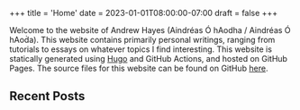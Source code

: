 +++
title = 'Home'
date = 2023-01-01T08:00:00-07:00
draft = false
+++

Welcome to the website of Andrew Hayes (Aindréas Ó hAodha / <span class="gaelic">Aindréas Ó hAoḋa</span>).
This website contains primarily personal writings, ranging from tutorials to essays on whatever topics I find interesting.
This website is statically generated using [Hugo](https://gohugo.io/) and GitHub Actions, and hosted on GitHub Pages.
The source files for this website can be found on GitHub [here](https://github.com/0hAodha/0hAodha.github.io).

## Recent Posts
